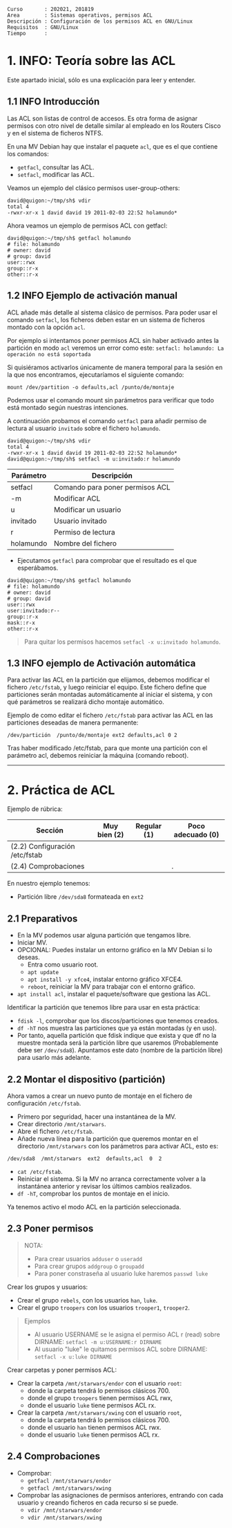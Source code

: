 
```
Curso       : 202021, 201819
Area        : Sistemas operativos, permisos ACL
Descripción : Configuración de los permisos ACL en GNU/Linux
Requisitos  : GNU/Linux
Tiempo      :
```

# 1. INFO: Teoría sobre las ACL

Este apartado inicial, sólo es una explicación para leer y entender.

## 1.1 INFO Introducción

Las ACL son listas de control de accesos. Es otra forma de asignar permisos con otro nivel de detalle similar al empleado en los Routers Cisco y en el sistema de ficheros NTFS.

En una MV Debian hay que instalar el paquete `acl`, que es el que contiene los comandos:
* `getfacl`, consultar las ACL.
* `setfacl`, modificar las ACL.

Veamos un ejemplo del clásico permisos user-group-others:

```
david@quigon:~/tmp/sh$ vdir
total 4
-rwxr-xr-x 1 david david 19 2011-02-03 22:52 holamundo*
```

Ahora veamos un ejemplo de permisos ACL con getfacl:
```
david@quigon:~/tmp/sh$ getfacl holamundo
# file: holamundo
# owner: david
# group: david
user::rwx
group::r-x
other::r-x
```

## 1.2 INFO Ejemplo de activación manual

ACL añade más detalle al sistema clásico de permisos.
Para poder usar el comando `setfacl`, los ficheros deben estar en un sistema de ficheros montado con la opción `acl`.

Por ejemplo si intentamos poner permisos ACL sin haber activado antes la partición en modo `acl` veremos un error como este:  `setfacl: holamundo: La operación no está soportada`

Si quisiéramos activarlos únicamente de manera temporal para
la sesión en la que nos encontramos, ejecutaríamos el siguiente comando:

```
mount /dev/partition -o defaults,acl /punto/de/montaje
```

Podemos usar el comando mount sin parámetros para verificar que todo está montado según nuestras intenciones.

A continuación probamos el comando `setfacl` para añadir permiso de lectura
al usuario `invitado` sobre el fichero `holamundo`.

```
david@quigon:~/tmp/sh$ vdir
total 4
-rwxr-xr-x 1 david david 19 2011-02-03 22:52 holamundo*
david@quigon:~/tmp/sh$ setfacl -m u:invitado:r holamundo
```

| Parámetro | Descripción |
| --------- | ----------- |
| setfacl   | Comando para poner permisos ACL |
| -m        | Modificar ACL |
| u         | Modificar un usuario  |
| invitado  | Usuario invitado |
| r         | Permiso de lectura |
| holamundo | Nombre del fichero |

* Ejecutamos `getfacl` para comprobar que el resultado es el que esperábamos.

```
david@quigon:~/tmp/sh$ getfacl holamundo
# file: holamundo
# owner: david
# group: david
user::rwx
user:invitado:r--
group::r-x
mask::r-x
other::r-x
```

> Para quitar los permisos hacemos `setfacl -x u:invitado holamundo`.

## 1.3 INFO ejemplo de Activación automática

Para activar las ACL en la partición que elijamos, debemos modificar
el fichero `/etc/fstab`, y luego reiniciar el equipo. Este fichero define que
particiones serán montadas automáticamente al iniciar el sistema, y con
qué parámetros se realizará dicho montaje automático.

Ejemplo de como editar el fichero `/etc/fstab` para activar las ACL en las particiones deseadas de manera permanente:

`/dev/partición  /punto/de/montaje ext2 defaults,acl 0 2`

Tras haber modificado /etc/fstab, para que monte una partición con el parámetro acl, debemos reiniciar la máquina (comando reboot).

---

# 2. Práctica de ACL

Ejemplo de rúbrica:

| Sección                  | Muy bien (2) | Regular (1) | Poco adecuado (0) |
| ------------------------ | ------------ | ----------- | ----------------- |
| (2.2) Configuración /etc/fstab | | | |
| (2.4) Comprobaciones | | | .|

En nuestro ejemplo tenemos:
* Partición libre `/dev/sda8` formateada en `ext2`

## 2.1 Preparativos

* En la MV podemos usar alguna partición que tengamos libre.
* Iniciar MV.
* OPCIONAL: Puedes instalar un entorno gráfico en la MV Debian si lo deseas.
    * Entra como usuario root.
    * `apt update`
    * `apt install -y xfce4`, instalar entorno gráfico XFCE4.
    * `reboot`, reiniciar la MV para trabajar con el entorno gráfico.
* `apt install acl`, instalar el paquete/software que gestiona las ACL.

Identificar la partición que tenemos libre para usar en esta práctica:
* `fdisk -l`, comprobar que los discos/particiones que tenemos creados.
* `df -hT` nos muestra las particiones que ya están montadas (y en uso).
* Por tanto, aquella partición que fdisk indique que exista y que df no la muestre montada será la partición libre que usaremos (Probablemente debe ser `/dev/sda8`). Apuntamos este dato (nombre de la partición libre) para usarlo más adelante.

## 2.2 Montar el dispositivo (partición)

Ahora vamos a crear un nuevo punto de montaje en el fichero de configuración `/etc/fstab`.

* Primero por seguridad, hacer una instantánea de la MV.
* Crear directorio `/mnt/starwars`.
* Abre el fichero `/etc/fstab`.
* Añade nueva línea para la partición que queremos montar en el directorio `/mnt/starwars` con los parámetros para activar ACL, esto es:

```
/dev/sda8  /mnt/starwars  ext2  defaults,acl  0  2
```

* `cat /etc/fstab`.
* Reiniciar el sistema. Si la MV no arranca correctamente volver a la instantánea
anterior y revisar los últimos cambios realizados.
* `df -hT`, comprobar los puntos de montaje en el inicio.

Ya tenemos activo el modo ACL en la partición seleccionada.

## 2.3 Poner permisos

> NOTA:
>
> * Para crear usuarios `adduser` o `useradd`
> * Para crear grupos `addgroup` o `groupadd`
> * Para poner constraseña al usuario luke haremos `passwd luke`

Crear los grupos y usuarios:
* Crear el grupo `rebels`, con los usuarios `han`, `luke`.
* Crear el grupo `troopers` con los usuarios `trooper1`, `trooper2`.

> Ejemplos
>
> * Al usuario USERNAME se le asigna el permiso ACL r (read) sobre DIRNAME: `setfacl -m u:USERNAME:r DIRNAME`
> * Al usuario "luke" le quitamos permisos ACL sobre DIRNAME: `setfacl -x u:luke DIRNAME`

Crear carpetas y poner permisos ACL:
* Crear la carpeta `/mnt/starwars/endor` con el usuario `root`:
    * donde la carpeta tendrá lo permisos clásicos 700.
    * donde el grupo `troopers` tienen permisos ACL rwx,
    * donde el usuario `luke` tiene permisos ACL rx.
* Crear la carpeta `/mnt/starwars/xwing` con el usuario `root`,
    * donde la carpeta tendrá lo permisos clásicos 700.
    * donde el usuario `han` tienen permisos ACL rwx.
    * donde el usuario `luke` tienen permisos ACL rx.

## 2.4 Comprobaciones

* Comprobar:
    * `getfacl /mnt/starwars/endor`
    * `getfacl /mnt/starwars/xwing`
* Comprobar las asignaciones de permisos anteriores, entrando con cada usuario y
creando ficheros en cada recurso si se puede.
    * `vdir /mnt/starwars/endor`
    * `vdir /mnt/starwars/xwing`
